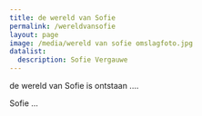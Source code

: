 ```yaml
---
title: de wereld van Sofie
permalink: /wereldvansofie
layout: page
image: /media/wereld van sofie omslagfoto.jpg
datalist:
  description: Sofie Vergauwe
---
```

de wereld van Sofie is ontstaan ....

Sofie ... 
